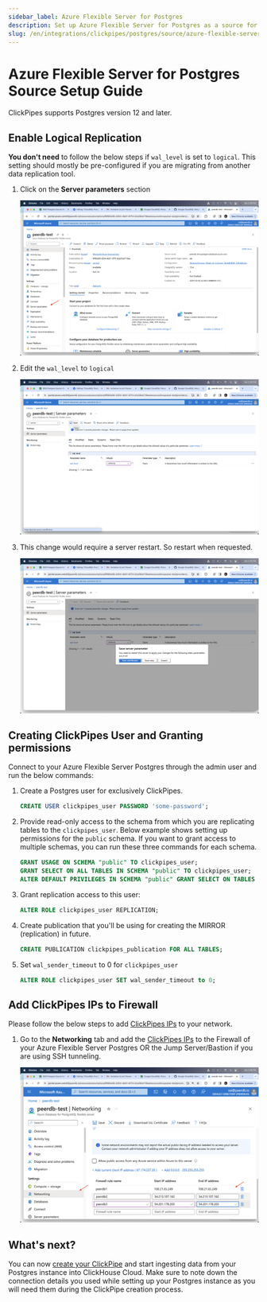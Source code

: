 ```yaml
---
sidebar_label: Azure Flexible Server for Postgres
description: Set up Azure Flexible Server for Postgres as a source for ClickPipes
slug: /en/integrations/clickpipes/postgres/source/azure-flexible-server-postgres
---
```


# Azure Flexible Server for Postgres Source Setup Guide

ClickPipes supports Postgres version 12 and later.

## Enable Logical Replication

**You don't need** to follow the below steps if `wal_level` is set to `logical`. This setting should mostly be pre-configured if you are migrating from another data replication tool.

1. Click on the **Server parameters** section

   ![Server Parameters](images/setup/azure-flexible-server-postgres/server_parameters.png)

2. Edit the `wal_level` to `logical`

   ![Change wal_level to logical](images/setup/azure-flexible-server-postgres/wal_level.png)
3. This change would require a server restart. So restart when requested.

   ![Restart server](images/setup/azure-flexible-server-postgres/restart.png)


## Creating ClickPipes User and Granting permissions

Connect to your Azure Flexible Server Postgres through the admin user and run the below commands:

1. Create a Postgres user for exclusively ClickPipes.

   ```sql
   CREATE USER clickpipes_user PASSWORD 'some-password';
   ```

2. Provide read-only access to the schema from which you are replicating tables to the `clickpipes_user`. Below example shows setting up permissions for the `public` schema. If you want to grant access to multiple schemas, you can run these three commands for each schema.

   ```sql
   GRANT USAGE ON SCHEMA "public" TO clickpipes_user;
   GRANT SELECT ON ALL TABLES IN SCHEMA "public" TO clickpipes_user;
   ALTER DEFAULT PRIVILEGES IN SCHEMA "public" GRANT SELECT ON TABLES TO clickpipes_user;
   ```

3. Grant replication access to this user:

   ```sql
   ALTER ROLE clickpipes_user REPLICATION;
   ```

4. Create publication that you'll be using for creating the MIRROR (replication) in future.

   ```sql
   CREATE PUBLICATION clickpipes_publication FOR ALL TABLES;
   ```

5. Set `wal_sender_timeout` to 0 for `clickpipes_user`

   ```sql
   ALTER ROLE clickpipes_user SET wal_sender_timeout to 0;
   ```


## Add ClickPipes IPs to Firewall

Please follow the below steps to add [ClickPipes IPs](../../index.md#list-of-static-ips) to your network.

1. Go to the **Networking** tab and add the [ClickPipes IPs](../../index.md#list-of-static-ips) to the Firewall
   of your Azure Flexible Server Postgres OR the Jump Server/Bastion if you are using SSH tunneling.

   ![Add ClickPipes IPs to Firewall](images/setup/azure-flexible-server-postgres/firewall.png)


## What's next?

You can now [create your ClickPipe](../index.md) and start ingesting data from your Postgres instance into ClickHouse Cloud.
Make sure to note down the connection details you used while setting up your Postgres instance as you will need them during the ClickPipe creation process.
